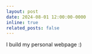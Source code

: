 ```yaml
---
layout: post
date: 2024-08-01 12:00:00-0000
inline: true
related_posts: false
---
```


I build my personal webpage :)